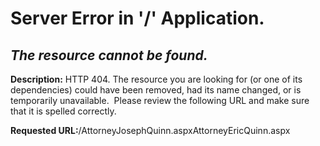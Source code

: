 # Server Error in '/' Application.

## _The resource cannot be found._

**Description:** HTTP 404. The resource you are looking for (or one of its dependencies) could have been removed, had its name changed, or is temporarily unavailable.  Please review the following URL and make sure that it is spelled correctly.


**Requested URL:**/AttorneyJosephQuinn.aspxAttorneyEricQuinn.aspx